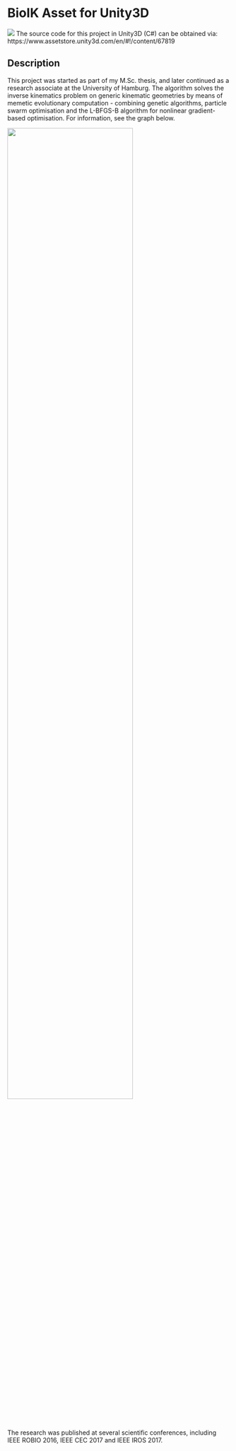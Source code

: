 BioIK Asset for Unity3D
======================================================
<img src ="https://github.com/sebastianstarke/BioIK/blob/master/title.png">
The source code for this project in Unity3D (C#) can be obtained via: https://www.assetstore.unity3d.com/en/#!/content/67819

Description
------------
This project was started as part of my M.Sc. thesis, and later continued as a research associate at the University of Hamburg.
The algorithm solves the inverse kinematics problem on generic kinematic geometries by means of memetic evolutionary computation - combining genetic algorithms, particle swarm optimisation and the L-BFGS-B algorithm for nonlinear gradient-based optimisation. For information, see the graph below.

<img src ="https://github.com/sebastianstarke/BioIK/blob/master/cycle.png" width="75%">

The research was published at several scientific conferences, including IEEE ROBIO 2016, IEEE CEC 2017 and IEEE IROS 2017.
